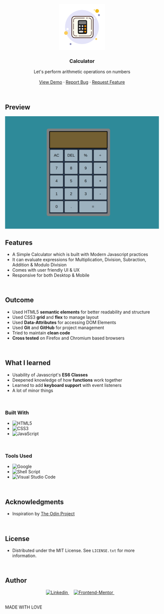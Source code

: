 <!-- PROJECT LOGO -->
<div align="center">
    <img src="./images/calculator.png" alt="Logo" width="150">
</div>

<h3 align="center">Calculator</h3>

  <p align="center">
    Let's perform arithmetic operations on numbers
    <br />
    <br />
    <a href="https://technmad.github.io/Calculator/" target="_blank">View Demo</a>
    ·
    <a href="https://technmad.github.io/Calculator/issues" target="_blank">Report Bug</a>
    ·
    <a href="https://technmad.github.io/Calculator/issues" target="_blank">Request Feature</a>
  </p>
</div>

<br>

<!-- ABOUT THE PROJECT -->
## Preview

<div align="center">
 <img src="./images/sample.png">
</div>

## Features

- A Simple Calculator which is built with Modern Javascript practices  
- It can evaluate expressions for Multiplication, Division, Subraction, Addition & Modulo Division 
- Comes with user friendly UI & UX
- Responsive for both Desktop & Mobile

<br>

## Outcome

* Used HTML5 **semantic elements** for better readability and structure
* Used CSS3 **grid** and **flex** to manage layout
* Used **Data-Attributes** for accessing DOM Elements
* Used **Git** and **GitHub** for project management
* Tried to maintain **clean code**
* **Cross tested** on Firefox and Chromium based browsers

<br>

## What I learned

* Usability of Javascript's **ES6 Classes**
* Deepened knowledge of how **functions** work together
* Learned to add **keyboard support** with event listeners
* A lot of minor things

<br>

### Built With

- ![HTML5](https://img.shields.io/badge/html5-%23E34F26.svg?style=for-the-badge&logo=html5&logoColor=white)   
- ![CSS3](https://img.shields.io/badge/css3-%231572B6.svg?style=for-the-badge&logo=css3&logoColor=white)   
- ![JavaScript](https://img.shields.io/badge/javascript-%23323330.svg?style=for-the-badge&logo=javascript&logoColor=%23F7DF1E)

<br>

### Tools Used

- ![Google](https://img.shields.io/badge/google-4285F4?style=for-the-badge&logo=google&logoColor=white)   
- ![Shell Script](https://img.shields.io/badge/Terminal-%23121011.svg?style=for-the-badge&logo=gnu-bash&logoColor=white)  
- ![Visual Studio Code](https://img.shields.io/badge/Visual%20Studio%20Code-0078d7.svg?style=for-the-badge&logo=visual-studio-code&logoColor=white)  

<br>

<!-- ACKNOWLEDGMENTS -->
## Acknowledgments

* Inspiration by [The Odin Project](https://www.theodinproject.com/)

<br>

<!-- LICENSE -->
## License

- Distributed under the MIT License. See `LICENSE.txt` for more information.

<br>

<!-- CONTACT -->
## Author

<div align=center>

<a href="https://linkedin.com/in/technmad" target="_blank">
	<img src="https://img.shields.io/badge/linkedin-%2300acee.svg?color=405DE6&style=for-the-badge&logo=linkedin&logoColor=white" alt=Linkedin>
</a>&nbsp;&nbsp;&nbsp;
<a href="mailto:anuragpathakoffl@gmail.com" target="_blank">
	<img src="https://img.shields.io/badge/anuragpathakoffl@gmail.com-D14836?style=for-the-badge&logo=gmail&logoColor=white" alt="Frontend-Mentor">
</a> &nbsp;&nbsp;&nbsp;
<!-- <a href="https://www..ml" target="_blank">
	<img src="https://img.shields.io/badge/website-0F8A79?style=for-the-badge&logo=About.me&logoColor=white" alt="Personal Website">
</a> -->

</div>

<br>

MADE WITH LOVE 
